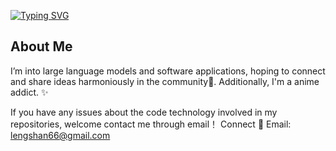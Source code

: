 
[![Typing SVG](https://readme-typing-svg.herokuapp.com?font=Fira+Code&weight=500&size=24&pause=1000&color=11106E&background=FFFFFF00&center=true&vCenter=true&multiline=true&repeat=false&width=435&lines=Hi+I%E2%80%99m+blacksum3)](https://git.io/typing-svg)
## About Me
I’m into large language models and software applications, hoping to connect and share ideas harmoniously in the community🤔. Additionally, I'm a anime addict. ✨

If you have any issues about the code technology involved in my repositories, welcome contact me through email！
Connect
📧 Email: lengshan66@gmail.com
<!--
**blacksum3/blacksum3** is a ✨ _special_ ✨ repository because its `README.md` (this file) appears on your GitHub profile.

Here are some ideas to get you started:

- 🔭 I’m currently working on ...
- 🌱 I’m currently learning ...
- 👯 I’m looking to collaborate on ...
- 🤔 I’m looking for help with ...
- 💬 Ask me about ...
- 📫 How to reach me: ...
- 😄 Pronouns: ...
- ⚡ Fun fact: ...
-->
